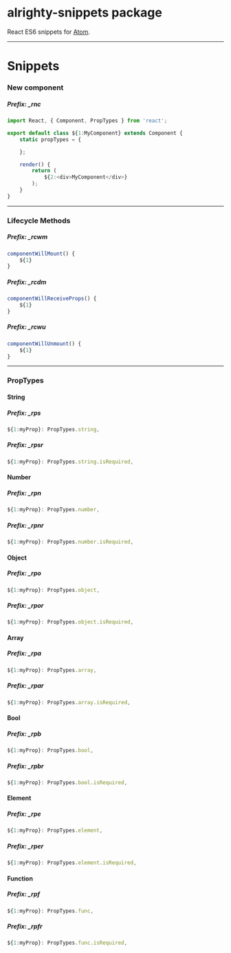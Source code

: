 # alrighty-snippets package

React ES6 snippets for [Atom](https://atom.io).

---

# Snippets

### New component

##### Prefix: _rnc

```js
import React, { Component, PropTypes } from 'react';

export default class ${1:MyComponent} extends Component {
	static propTypes = {

	};

	render() {
		return (
			${2:<div>MyComponent</div>}
		);
	}
}
```
---

### Lifecycle Methods
##### Prefix: _rcwm

```js
componentWillMount() {
	${1}
}
```

##### Prefix: _rcdm

```js
componentWillReceiveProps() {
	${1}
}
```

##### Prefix: _rcwu

```js
componentWillUnmount() {
	${1}
}
```
---

### PropTypes

#### String

##### Prefix: _rps

```js
${1:myProp}: PropTypes.string,
```

##### Prefix: _rpsr

```js
${1:myProp}: PropTypes.string.isRequired,
```

#### Number

##### Prefix: _rpn

```js
${1:myProp}: PropTypes.number,
```

##### Prefix: _rpnr

```js
${1:myProp}: PropTypes.number.isRequired,
```

#### Object

##### Prefix: _rpo

```js
${1:myProp}: PropTypes.object,
```

##### Prefix: _rpor

```js
${1:myProp}: PropTypes.object.isRequired,
```

#### Array

##### Prefix: _rpa

```js
${1:myProp}: PropTypes.array,
```

##### Prefix: _rpar

```js
${1:myProp}: PropTypes.array.isRequired,
```

#### Bool

##### Prefix: _rpb

```js
${1:myProp}: PropTypes.bool,
```

##### Prefix: _rpbr

```js
${1:myProp}: PropTypes.bool.isRequired,
```

#### Element

##### Prefix: _rpe

```js
${1:myProp}: PropTypes.element,
```

##### Prefix: _rper

```js
${1:myProp}: PropTypes.element.isRequired,
```

#### Function

##### Prefix: _rpf
```js
${1:myProp}: PropTypes.func,
```

##### Prefix: _rpfr
```js
${1:myProp}: PropTypes.func.isRequired,
```
